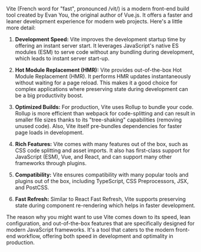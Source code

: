 Vite (French word for "fast", pronounced /vit/) is a modern front-end build tool created by Evan You, the original author of Vue.js. It offers a faster and leaner development experience for modern web projects. Here's a little more detail:

1. **Development Speed:** Vite improves the development startup time by offering an instant server start. It leverages JavaScript's native ES modules (ESM) to serve code without any bundling during development, which leads to instant server start-up. 

2. **Hot Module Replacement (HMR):** Vite provides out-of-the-box Hot Module Replacement (HMR). It performs HMR updates instantaneously without waiting for a page reload. This makes it a good choice for complex applications where preserving state during development can be a big productivity boost.

3. **Optimized Builds:** For production, Vite uses Rollup to bundle your code. Rollup is more efficient than webpack for code-splitting and can result in smaller file sizes thanks to its "tree-shaking" capabilities (removing unused code). Also, Vite itself pre-bundles dependencies for faster page loads in development.

4. **Rich Features:** Vite comes with many features out of the box, such as CSS code splitting and asset imports. It also has first-class support for JavaScript (ESM), Vue, and React, and can support many other frameworks through plugins. 

5. **Compatibility:** Vite ensures compatibility with many popular tools and plugins out of the box, including TypeScript, CSS Preprocessors, JSX, and PostCSS.

6. **Fast Refresh:** Similar to React Fast Refresh, Vite supports preserving state during component re-rendering which helps in faster development.

The reason why you might want to use Vite comes down to its speed, lean configuration, and out-of-the-box features that are specifically designed for modern JavaScript frameworks. It's a tool that caters to the modern front-end workflow, offering both speed in development and optimality in production.